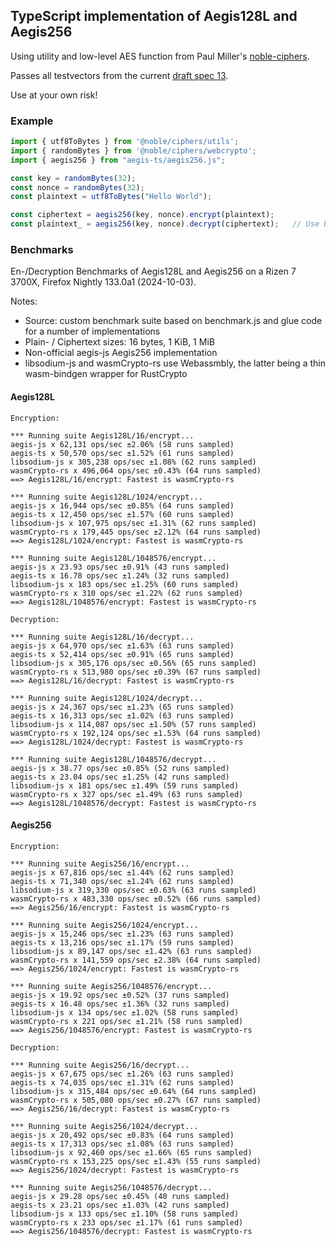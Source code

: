 ## TypeScript implementation of Aegis128L and Aegis256

Using utility and low-level AES function from Paul Miller's [noble-ciphers](https://github.com/paulmillr/noble-ciphers).

Passes all testvectors from the current [draft spec 13](https://datatracker.ietf.org/doc/html/draft-irtf-cfrg-aegis-aead-13).

Use at your own risk!

### Example

```javascript
import { utf8ToBytes } from '@noble/ciphers/utils';
import { randomBytes } from '@noble/ciphers/webcrypto';
import { aegis256 } from "aegis-ts/aegis256.js";

const key = randomBytes(32);
const nonce = randomBytes(32);
const plaintext = utf8ToBytes("Hello World");

const ciphertext = aegis256(key, nonce).encrypt(plaintext);
const plaintext_ = aegis256(key, nonce).decrypt(ciphertext);   // Use bytesToUtf8 to convert result back to text
```

### Benchmarks

En-/Decryption Benchmarks of Aegis128L and Aegis256 on a Rizen 7 3700X, Firefox Nightly 133.0a1 (2024-10-03).

Notes:
  - Source: custom benchmark suite based on benchmark.js and glue code for a number of implementations
  - Plain- / Ciphertext sizes: 16 bytes, 1 KiB, 1 MiB
  - Non-official aegis-js Aegis256 implementation
  - libsodium-js and wasmCrypto-rs use Webassmbly, the latter being a thin wasm-bindgen wrapper for RustCrypto

#### Aegis128L

```
Encryption:

*** Running suite Aegis128L/16/encrypt...
aegis-js x 62,131 ops/sec ±2.06% (58 runs sampled)
aegis-ts x 50,570 ops/sec ±1.52% (61 runs sampled)
libsodium-js x 305,238 ops/sec ±1.08% (62 runs sampled)
wasmCrypto-rs x 496,064 ops/sec ±0.43% (64 runs sampled)
==> Aegis128L/16/encrypt: Fastest is wasmCrypto-rs

*** Running suite Aegis128L/1024/encrypt...
aegis-js x 16,944 ops/sec ±0.85% (64 runs sampled)
aegis-ts x 12,450 ops/sec ±1.57% (60 runs sampled)
libsodium-js x 107,975 ops/sec ±1.31% (62 runs sampled)
wasmCrypto-rs x 179,445 ops/sec ±2.12% (64 runs sampled)
==> Aegis128L/1024/encrypt: Fastest is wasmCrypto-rs

*** Running suite Aegis128L/1048576/encrypt...
aegis-js x 23.93 ops/sec ±0.91% (43 runs sampled)
aegis-ts x 16.78 ops/sec ±1.24% (32 runs sampled)
libsodium-js x 183 ops/sec ±1.25% (60 runs sampled)
wasmCrypto-rs x 310 ops/sec ±1.22% (62 runs sampled)
==> Aegis128L/1048576/encrypt: Fastest is wasmCrypto-rs

Decryption:

*** Running suite Aegis128L/16/decrypt...
aegis-js x 64,970 ops/sec ±1.63% (63 runs sampled)
aegis-ts x 52,414 ops/sec ±0.91% (65 runs sampled)
libsodium-js x 305,176 ops/sec ±0.56% (65 runs sampled)
wasmCrypto-rs x 513,980 ops/sec ±0.39% (67 runs sampled)
==> Aegis128L/16/decrypt: Fastest is wasmCrypto-rs

*** Running suite Aegis128L/1024/decrypt...
aegis-js x 24,367 ops/sec ±1.23% (65 runs sampled)
aegis-ts x 16,313 ops/sec ±1.02% (63 runs sampled)
libsodium-js x 114,087 ops/sec ±1.50% (57 runs sampled)
wasmCrypto-rs x 192,124 ops/sec ±1.53% (64 runs sampled)
==> Aegis128L/1024/decrypt: Fastest is wasmCrypto-rs

*** Running suite Aegis128L/1048576/decrypt...
aegis-js x 38.77 ops/sec ±0.85% (52 runs sampled)
aegis-ts x 23.04 ops/sec ±1.25% (42 runs sampled)
libsodium-js x 181 ops/sec ±1.49% (59 runs sampled)
wasmCrypto-rs x 327 ops/sec ±1.49% (63 runs sampled)
==> Aegis128L/1048576/decrypt: Fastest is wasmCrypto-rs
```

#### Aegis256

```
Encryption:

*** Running suite Aegis256/16/encrypt...
aegis-js x 67,816 ops/sec ±1.44% (62 runs sampled)
aegis-ts x 71,340 ops/sec ±1.24% (62 runs sampled)
libsodium-js x 319,330 ops/sec ±0.63% (63 runs sampled)
wasmCrypto-rs x 483,330 ops/sec ±0.52% (66 runs sampled)
==> Aegis256/16/encrypt: Fastest is wasmCrypto-rs

*** Running suite Aegis256/1024/encrypt...
aegis-js x 15,246 ops/sec ±1.23% (63 runs sampled)
aegis-ts x 13,216 ops/sec ±1.17% (59 runs sampled)
libsodium-js x 89,147 ops/sec ±1.42% (63 runs sampled)
wasmCrypto-rs x 141,559 ops/sec ±2.38% (64 runs sampled)
==> Aegis256/1024/encrypt: Fastest is wasmCrypto-rs

*** Running suite Aegis256/1048576/encrypt...
aegis-js x 19.92 ops/sec ±0.52% (37 runs sampled)
aegis-ts x 16.48 ops/sec ±1.36% (32 runs sampled)
libsodium-js x 134 ops/sec ±1.02% (58 runs sampled)
wasmCrypto-rs x 221 ops/sec ±1.21% (58 runs sampled)
==> Aegis256/1048576/encrypt: Fastest is wasmCrypto-rs

Decryption:

*** Running suite Aegis256/16/decrypt...
aegis-js x 67,675 ops/sec ±1.26% (63 runs sampled)
aegis-ts x 74,035 ops/sec ±1.31% (62 runs sampled)
libsodium-js x 315,484 ops/sec ±0.64% (64 runs sampled)
wasmCrypto-rs x 505,080 ops/sec ±0.27% (67 runs sampled)
==> Aegis256/16/decrypt: Fastest is wasmCrypto-rs

*** Running suite Aegis256/1024/decrypt...
aegis-js x 20,492 ops/sec ±0.83% (64 runs sampled)
aegis-ts x 17,313 ops/sec ±1.08% (63 runs sampled)
libsodium-js x 92,460 ops/sec ±1.66% (65 runs sampled)
wasmCrypto-rs x 153,225 ops/sec ±1.43% (55 runs sampled)
==> Aegis256/1024/decrypt: Fastest is wasmCrypto-rs

*** Running suite Aegis256/1048576/decrypt...
aegis-js x 29.28 ops/sec ±0.45% (40 runs sampled)
aegis-ts x 23.21 ops/sec ±1.03% (42 runs sampled)
libsodium-js x 133 ops/sec ±1.10% (58 runs sampled)
wasmCrypto-rs x 233 ops/sec ±1.17% (61 runs sampled)
==> Aegis256/1048576/decrypt: Fastest is wasmCrypto-rs
```
